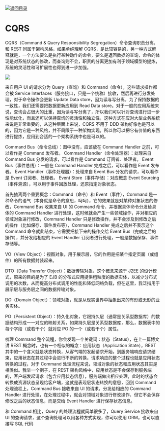 [![返回目录](https://parg.co/UCb)](https://github.com/wxyyxc1992/Awesome-CheatSheets)

# CQRS

CQRS（Command & Query Responsibility Segregation）命令查询职责分离，和 REST 同属于架构风格，如果单纯理解 CQRS，是比较容易的，另一种方式解释就是，一个方法要么是执行某种动作的命令，要么是返回数据的查询，命令的体现是对系统状态的修改，而查询则不会，职责的分离更加有利于领域模型的提炼，系统的灵活性和可扩展性也得到进一步加强。

![](https://images0.cnblogs.com/blog2015/435188/201504/211614435006687.png)

来自用户 UI 的请求分为 Query（查询）和 Command（命令），这些请求操作都会被 Service Interfaces（服务接口，只是一个统称）接收，然后再进行分发处理，对于命令操作会更新 Update Data store，因为读与写分离，为了保持数据的一致性，我们还需要把数据更新应用到 Read Data store。对于一般的应用系统来说，查询会占很大的比重，因为读与写分离了，所以我们可以针对查询进行进一步性能优化，而且还可以保持查询的灵活性和独立性，这种方式在应对大型业务系统来说是非常重要的，从这种层面上来说，CQRS 不用于 DDD 架构好像也是可以的，因为它是一种风格，并不局限于一种架构实现，所以你可以把它有价值的东西进行提炼，应用到合适的一个架构系统中也是可以的。

Command Bus（命令总线）：图中没有，应该放在 Command Handler 之前，可以看作是 Command 发布者。
Command Handler（命令处理器）：处理来自 Command Bus 分发的请求，可以看作是 Command 订阅者、处理者。
Event Bus（事件总线）：一般在 Command Handler 完成之后，可以看作是 Event 发布者。
Event Handler（事件处理器）：处理来自 Event Bus 分发的请求，可以看作是 Event 订阅者、处理者。
Event Store（事件存储）：对应概念 Event Sourcing（事件溯源），可以用于事件回放处理，还原指定对象状态。

首先抽离两个重要概念：Command（命令）和 Event（事件），Command 是一种命令的语气（本身就是命令的意思，呵呵），它的效果就是对某种对象状态的修改，Command Bus 收集来自 UI 的 Command 命令，并根据具体命令分发给具体的 Command Handler 进行处理，这时候就会产生一些领域操作，并对相应的领域对象进行修改，Command Handler 只是修改操作，并不会涉及到修改之后的操作（比如保存、事件发布等），Command Handler 完成之后并不表示这个 Command 命令就此结束，它需要把接下来的操作交给 Event Bus（完成之后的操作），并分发给相应的 Event Handler 订阅者进行处理，一般是数据保存、事件存储等。

VO（View Object）：视图对象，用于展示层，它的作用是把某个指定页面（或组件）的所有数据封装起来。

DTO（Data Transfer Object）：数据传输对象，这个概念来源于 J2EE 的设计模式，原来的目的是为了 EJB 的分布式应用提供粗粒度的数据实体，以减少分布式调用的次数，从而提高分布式调用的性能和降低网络负载，但在这里，我泛指用于展示层与服务层之间的数据传输对象。

DO（Domain Object）：领域对象，就是从现实世界中抽象出来的有形或无形的业务实体。

PO（Persistent Object）：持久化对象，它跟持久层（通常是关系型数据库）的数据结构形成一一对应的映射关系，如果持久层是关系型数据库，那么，数据表中的每个字段（或若干个）就对应 PO 的一个（或若干个）属性。

梳理 Command 整个流程，你会发现一个关键词：状态（Status），在上一篇博文讲 REST 概念时，也有一个相似的概念：应用状态（Application State），REST 其中的一个含义就是状态转换，从客气端的发起请求开始，到服务端响应请求结束，应用状态在其过程中会进行不断的转换，请求响应的整个过程也就是应用状态转换的过程，对于 Command 处理流程来说，领域对象的状态和应用状态其实是相类似。我举一个例子，在 REST 架构风格中，应用状态是不会保存到服务端的，客户端发起请求（包含应用状态信息），服务端做出相应处理，此时的状态会转换成资源状态呈现给客户端，这就是表现层状态转换的意思，回到 Command 处理流程上，Command Bus 接收来自 UI 的请求，分发给相应的 Command Handler 进行处理，在处理过程中，就会对领域对象进行修改操作，但它不会保存修改之后的状态信息，而是交给 Event Handler 进行保存状态信息。

和 Command 相比，Query 的处理流程就简单很多了，Query Service 接收来自 UI 的查询请求，这个查询处理可以用各种方式实现，你可以使用 ORM，也可以直接写 SQL 代码
